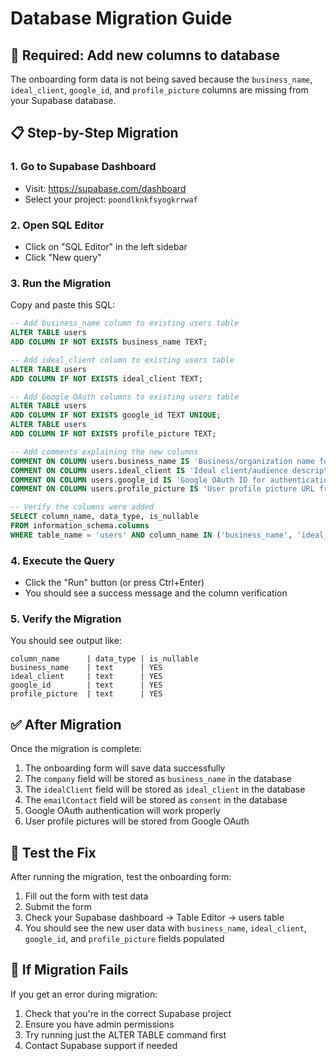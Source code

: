 # Database Migration Guide

## 🚨 **Required: Add new columns to database**

The onboarding form data is not being saved because the `business_name`, `ideal_client`, `google_id`, and `profile_picture` columns are missing from your Supabase database.

## 📋 **Step-by-Step Migration**

### 1. **Go to Supabase Dashboard**

- Visit: https://supabase.com/dashboard
- Select your project: `poondlknkfsyogkrrwaf`

### 2. **Open SQL Editor**

- Click on "SQL Editor" in the left sidebar
- Click "New query"

### 3. **Run the Migration**

Copy and paste this SQL:

```sql
-- Add business_name column to existing users table
ALTER TABLE users
ADD COLUMN IF NOT EXISTS business_name TEXT;

-- Add ideal_client column to existing users table
ALTER TABLE users
ADD COLUMN IF NOT EXISTS ideal_client TEXT;

-- Add Google OAuth columns to existing users table
ALTER TABLE users
ADD COLUMN IF NOT EXISTS google_id TEXT UNIQUE;
ALTER TABLE users
ADD COLUMN IF NOT EXISTS profile_picture TEXT;

-- Add comments explaining the new columns
COMMENT ON COLUMN users.business_name IS 'Business/organization name for AI personalization';
COMMENT ON COLUMN users.ideal_client IS 'Ideal client/audience description for AI personalization';
COMMENT ON COLUMN users.google_id IS 'Google OAuth ID for authentication';
COMMENT ON COLUMN users.profile_picture IS 'User profile picture URL from Google OAuth';

-- Verify the columns were added
SELECT column_name, data_type, is_nullable
FROM information_schema.columns
WHERE table_name = 'users' AND column_name IN ('business_name', 'ideal_client', 'google_id', 'profile_picture');
```

### 4. **Execute the Query**

- Click the "Run" button (or press Ctrl+Enter)
- You should see a success message and the column verification

### 5. **Verify the Migration**

You should see output like:

```
column_name      | data_type | is_nullable
business_name    | text      | YES
ideal_client     | text      | YES
google_id        | text      | YES
profile_picture  | text      | YES
```

## ✅ **After Migration**

Once the migration is complete:

1. The onboarding form will save data successfully
2. The `company` field will be stored as `business_name` in the database
3. The `idealClient` field will be stored as `ideal_client` in the database
4. The `emailContact` field will be stored as `consent` in the database
5. Google OAuth authentication will work properly
6. User profile pictures will be stored from Google OAuth

## 🧪 **Test the Fix**

After running the migration, test the onboarding form:

1. Fill out the form with test data
2. Submit the form
3. Check your Supabase dashboard → Table Editor → users table
4. You should see the new user data with `business_name`, `ideal_client`, `google_id`, and `profile_picture` fields populated

## 🚨 **If Migration Fails**

If you get an error during migration:

1. Check that you're in the correct Supabase project
2. Ensure you have admin permissions
3. Try running just the ALTER TABLE command first
4. Contact Supabase support if needed
